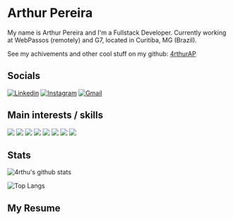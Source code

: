 <!--
![](https://cr-ss-service.azurewebsites.net/api/ScreenShot?widget=summary&username=sfourm&badges=2&show-avatar=false&branding=false&style=--header-bg-color:%23444)
-->
# Arthur Pereira 

My name is Arthur Pereira and I'm a Fullstack Developer. Currently working at WebPassos (remotely) and G7, located in Curitiba, MG (Brazil).

See my achivements and other cool stuff on my github: [4rthurAP](https://github.com/4rthurAP)

## Socials

[![Linkedin](https://img.shields.io/badge/LinkedIn-blue?style=for-the-badge&logo=Linkedin&logoColor=white&link=https://www.linkedin.com/in/arthur-pereira-9b928b202/)](www.linkedin.com/in/4rthurAP) 
[![Instagram](https://img.shields.io/badge/Instagram-E4405F?style=for-the-badge&logo=instagram&logoColor=white)](https://www.instagram.com/4rthur_pereira/)
[![Gmail](https://img.shields.io/badge/Gmail-D14836?style=for-the-badge&logo=gmail&logoColor=white)](arthuraapsilva@gmail.com)

## Main interests / skills

![](https://img.shields.io/badge/.NET-5C2D91?style=for-the-badge&logo=.net&logoColor=white)
![](https://img.shields.io/badge/JavaScript-323330?style=for-the-badge&logo=javascript&logoColor=F7DF1E)
![](https://img.shields.io/badge/Node.js-43853D?style=for-the-badge&logo=node.js&logoColor=white)
![](https://img.shields.io/badge/C%23-239120?style=for-the-badge&logo=c-sharp&logoColor=white)
![](https://img.shields.io/badge/PHP-777BB4?style=for-the-badge&logo=php&logoColor=white)
![](https://img.shields.io/badge/Python-14354C?style=for-the-badge&logo=python&logoColor=white)
![](https://img.shields.io/badge/.NET-5C2D91?style=for-the-badge&logo=.net&logoColor=white)
![](https://img.shields.io/badge/Bootstrap-563D7C?style=for-the-badge&logo=bootstrap&logoColor=white)

## Stats

![4rthu's github stats](https://github-readme-stats.vercel.app/api?username=4rthurAP&count_private=true&show_icons=true&theme=dracula)

![Top Langs](https://github-readme-stats.vercel.app/api/top-langs/?username=4rthurAP&exclude_repo=USP)

## My Resume
![]()




